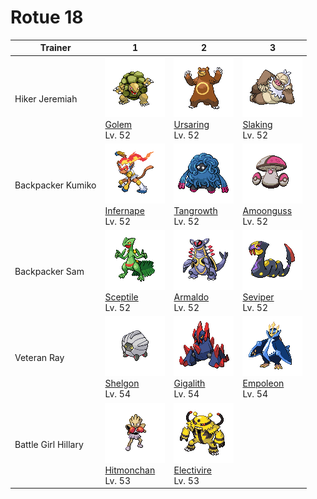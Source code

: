 # Rotue 18

| Trainer             | 1                                                                                    | 2                                                                                    | 3                                                                                  |
| ------------------- | ------------------------------------------------------------------------------------ | ------------------------------------------------------------------------------------ | ---------------------------------------------------------------------------------- |
| Hiker Jeremiah      | ![golem](../../img/pokemon/076.png) <br/>[Golem](/pokemon/076) <br/>Lv. 52           | ![ursaring](../../img/pokemon/217.png) <br/>[Ursaring](/pokemon/217) <br/>Lv. 52     | ![slaking](../../img/pokemon/289.png) <br/>[Slaking](/pokemon/289) <br/>Lv. 52     |
| Backpacker Kumiko   | ![infernape](../../img/pokemon/392.png) <br/>[Infernape](/pokemon/392) <br/>Lv. 52   | ![tangrowth](../../img/pokemon/465.png) <br/>[Tangrowth](/pokemon/465) <br/>Lv. 52   | ![amoonguss](../../img/pokemon/591.png) <br/>[Amoonguss](/pokemon/591) <br/>Lv. 52 |
| Backpacker Sam      | ![sceptile](../../img/pokemon/254.png) <br/>[Sceptile](/pokemon/254) <br/>Lv. 52     | ![armaldo](../../img/pokemon/348.png) <br/>[Armaldo](/pokemon/348) <br/>Lv. 52       | ![seviper](../../img/pokemon/336.png) <br/>[Seviper](/pokemon/336) <br/>Lv. 52     |
| Veteran Ray         | ![shelgon](../../img/pokemon/372.png) <br/>[Shelgon](/pokemon/372) <br/>Lv. 54       | ![gigalith](../../img/pokemon/526.png) <br/>[Gigalith](/pokemon/526) <br/>Lv. 54     | ![empoleon](../../img/pokemon/395.png) <br/>[Empoleon](/pokemon/395) <br/>Lv. 54   |
| Battle Girl Hillary | ![hitmonchan](../../img/pokemon/107.png) <br/>[Hitmonchan](/pokemon/107) <br/>Lv. 53 | ![electivire](../../img/pokemon/466.png) <br/>[Electivire](/pokemon/466) <br/>Lv. 53 |